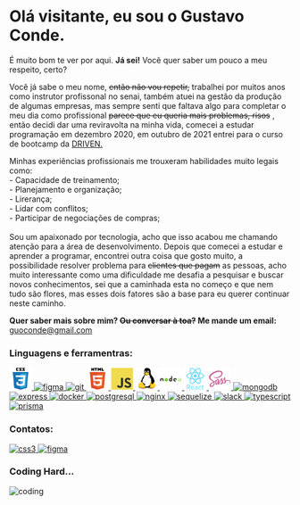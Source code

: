 <h1>Olá visitante, eu sou o Gustavo Conde.</h1>

  É muito bom te ver por aqui. <strong>Já sei!</strong> Você quer saber um pouco a meu respeito, certo?

  Você já sabe o meu nome, <s>então não vou repetir,</s> trabalhei por muitos anos como instrutor profissonal no senai, também atuei na gestão da produção de algumas empresas, mas sempre senti que faltava algo para completar o meu dia como profissional <s>parece que eu queria mais problemas, risos</s> , então decidi dar uma reviravolta na minha vida, comecei a estudar programação em dezembro 2020, em outubro de 2021 entrei para o curso de bootcamp da <a href="https://www.driven.com.br/?gclid=Cj0KCQjwhqaVBhCxARIsAHK1tiNJya1lAbCxyoRm-ypXNZ1eVdA1YrmayoyMlqko8JGxvArcAKdosFQaAoXIEALw_wcB" target="blank"> DRIVEN. </a>
   
   Minhas experiências profissionais me trouxeram habilidades muito legais como: <br>
    - Capacidade de treinamento; <br>
    - Planejamento e organização; <br>
    - Lirerança; <br>
    - Lidar com conflitos; <br> 
    - Participar de negociações de compras; <br>
    <br>
  Sou um apaixonado por tecnologia, acho que isso acabou me chamando atenção para a área de desenvolvimento. Depois que comecei a estudar e aprender a programar, encontrei outra coisa que gosto muito, a possibilidade resolver problema para <s>clientes que pagam</s> as pessoas, acho muito interessante como uma dificuldade me desafia a pesquisar e buscar novos conhecimentos, sei que a caminhada esta no começo e que nem tudo são flores, mas esses dois fatores são a base para eu querer continuar neste caminho.



<strong>Quer saber mais sobre mim? <s>Ou conversar à toa?</s> Me mande um email:</strong> <a href="mailto:guoconde@gmail.com" target="blank"> guoconde@gmail.com </a>


<h3 align="left">Linguagens e ferramentras:</h3>
<p align="left">
  <a href="https://www.w3schools.com/css/" target="_blank"> <img src="https://raw.githubusercontent.com/devicons/devicon/master/icons/css3/css3-original-wordmark.svg" alt="css3" width="40" height="40"/> </a> 
  <a href="https://www.figma.com/" target="_blank"> <img src="https://www.vectorlogo.zone/logos/figma/figma-icon.svg" alt="figma" width="40" height="40"/> </a> 
  <a href="https://git-scm.com/" target="_blank"> <img src="https://www.vectorlogo.zone/logos/git-scm/git-scm-icon.svg" alt="git" width="40" height="40"/> </a>
  <a href="https://www.w3.org/html/" target="_blank"> <img src="https://raw.githubusercontent.com/devicons/devicon/master/icons/html5/html5-original-wordmark.svg" alt="html5" width="40" height="40"/> </a> 
  <a href="https://developer.mozilla.org/en-US/docs/Web/JavaScript" target="_blank"> <img src="https://raw.githubusercontent.com/devicons/devicon/master/icons/javascript/javascript-original.svg" alt="javascript" width="40" height="40"/> </a> 
  <a href="https://www.linux.org/" target="_blank"> <img src="https://raw.githubusercontent.com/devicons/devicon/master/icons/linux/linux-original.svg" alt="linux" width="40" height="40"/> </a> 
  <a href="https://nodejs.org" target="_blank"> <img src="https://raw.githubusercontent.com/devicons/devicon/master/icons/nodejs/nodejs-original-wordmark.svg" alt="nodejs" width="40" height="40"/> </a> 
  <a href="https://reactjs.org/" target="_blank"> <img src="https://raw.githubusercontent.com/devicons/devicon/master/icons/react/react-original-wordmark.svg" alt="react" width="40" height="40"/> </a> 
  <a href="https://sass-lang.com" target="_blank"> <img src="https://raw.githubusercontent.com/devicons/devicon/master/icons/sass/sass-original.svg" alt="sass" width="40" height="40"/> </a>
  <a href="https://www.mongodb.com/pt-br" target="_blank"> <img src="https://icongr.am/devicon/mongodb-original-wordmark.svg?size=128&color=currentColor" alt="mongodb" width="40" height="40"/> 
  </a> 
  <a href="https://expressjs.com/pt-br/" target="_blank"> <img src="https://icongr.am/devicon/express-original-wordmark.svg?size=128&color=currentColor" alt="express" width="40" height="40"/> </a> 
  <a href="https://www.docker.com/" target="_blank"> <img src="https://icongr.am/devicon/docker-original-wordmark.svg?size=128&color=currentColor" alt="docker" width="40" height="40"/> </a> 
  <a href="https://www.postgresql.org/" target="_blank"> <img src="https://icongr.am/devicon/postgresql-original-wordmark.svg?size=128&color=currentColor" alt="postgresql" width="40" height="40"/> </a> 
  <a href="https://www.nginx.com/" target="_blank"> <img src="https://icongr.am/devicon/nginx-original.svg?size=128&color=currentColor" alt="nginx" width="40" height="40"/> </a> 
  <a href="https://sequelize.org/" target="_blank"> <img src="https://icongr.am/devicon/sequelize-original.svg?size=128&color=currentColor" alt="sequelize" width="40" height="40"/> </a> 
  <a href="https://slack.com/intl/pt-br/" target="_blank"> <img src="https://icongr.am/devicon/slack-original-wordmark.svg?size=128&color=currentColor" alt="slack" width="40" height="40"/> </a> 
  <a href="https://www.typescriptlang.org/" target="_blank"> <img src="https://icongr.am/devicon/typescript-original.svg?size=128&color=currentColor" alt="typescript" width="40" height="40"/> </a> 
  <a href="https://www.prisma.io/" target="_blank"> <img src="https://www.freelogovectors.net/wp-content/uploads/2022/01/prisma_logo-freelogovectors.net_.png" alt="prisma" width="40" height="40"/> </a> 
</p>


<h3 align="left">Contatos:</h3>
<p align="left">
  <a href="https://www.linkedin.com/in/gustavo-conde-b64759212/" target="_blank"> <img src="https://icongr.am/devicon/linkedin-original.svg?size=128&color=currentColor" alt="css3" width="40" height="40"/> </a> 
  <a href="mailto:guoconde@gmail.com" target="_blank"> <img src="https://icongr.am/entypo/mail.svg?size=128&color=c90d0d" alt="figma" width="80" height="40"/> </a> 
</p>

<h3 align="left">Coding Hard...</h3>

<img src="http://clubedosgeeks.com.br/wp-content/uploads/2016/01/dormrm.gif" alt="coding" width="300"/>

<!---
guoconde/guoconde is a ✨ special ✨ repository because its `README.md` (this file) appears on your GitHub profile.
You can click the Preview link to take a look at your changes.
--->

